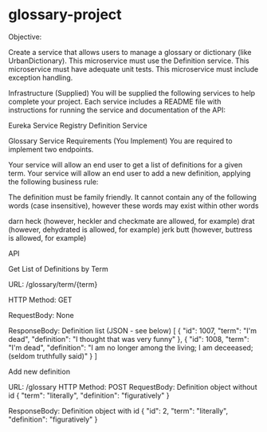 # glossary-project


Objective:

Create a service that allows users to manage a glossary or dictionary (like UrbanDictionary).
This microservice must use the Definition service.
This microservice must have adequate unit tests.
This microservice must include exception handling.


Infrastructure (Supplied)
You will be supplied the following services to help complete your project. Each service includes a README file with instructions for running the service and documentation of the API:

Eureka Service Registry
Definition Service


Glossary Service Requirements (You Implement)
You are required to implement two endpoints.

Your service will allow an end user to get a list of definitions for a given term.
Your service will allow an end user to add a new definition, applying the following business rule:


The definition must be family friendly. It cannot contain any of the following words (case insensitive), however these words may exist within other words

darn
heck (however, heckler and checkmate are allowed, for example)
drat (however, dehydrated is allowed, for example)
jerk
butt (however, buttress is allowed, for example)




API

Get List of Definitions by Term


URL: /glossary/term/{term}


HTTP Method: GET


RequestBody: None


ResponseBody: Definition list (JSON - see below)
[
    {
        "id": 1007,
        "term": "I'm dead",
        "definition": "I thought that was very funny"
    },
    {
        "id": 1008,
        "term": "I'm dead",
        "definition": "I am no longer among the living; I am deceeased; (seldom truthfully said)"
    }
]



Add new definition

URL: /glossary
HTTP Method: POST
RequestBody: Definition object without id
{
    "term": "literally",
    "definition": "figuratively"
}

ResponseBody: Definition object with id
{
    "id": 2,
    "term": "literally",
    "definition": "figuratively"
}  

